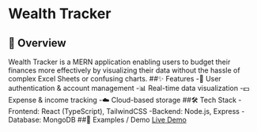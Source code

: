 # Wealth Tracker
## 📌 Overview
Wealth Tracker is a MERN application enabling users to budget their finances more effectively by visualizing their data without the hassle of complex Excel Sheets or confusing charts.
##✨ Features
-🔐 User authentication & account management
-📊 Real-time data visualization
-💵 Expense & income tracking
-☁️ Cloud-based storage
##🛠️ Tech Stack
-Frontend: React (TypeScript), TailwindCSS
-Backend: Node.js, Express
-Database: MongoDB
##🧪 Examples / Demo
[Live Demo](https://wealth-tracker-nhj1.onrender.com)

